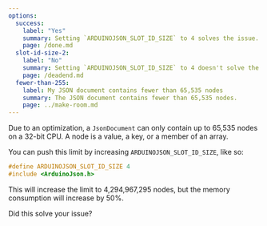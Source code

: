 ```yaml
---
options:
  success:
    label: "Yes"
    summary: Setting `ARDUINOJSON_SLOT_ID_SIZE` to 4 solves the issue.
    page: /done.md
  slot-id-size-2:
    label: "No"
    summary: Setting `ARDUINOJSON_SLOT_ID_SIZE` to 4 doesn't solve the issue.
    page: /deadend.md
  fewer-than-255:
    label: My JSON document contains fewer than 65,535 nodes
    summary: The JSON document contains fewer than 65,535 nodes.
    page: ../make-room.md
---
```


Due to an optimization, a `JsonDocument` can only contain up to 65,535 nodes on a 32-bit CPU.
A node is a value, a key, or a member of an array.

You can push this limit by increasing `ARDUINOJSON_SLOT_ID_SIZE`, like so:

```cpp
#define ARDUINOJSON_SLOT_ID_SIZE 4
#include <ArduinoJson.h>
```

This will increase the limit to 4,294,967,295 nodes, but the memory consumption will increase by 50%.

Did this solve your issue?
